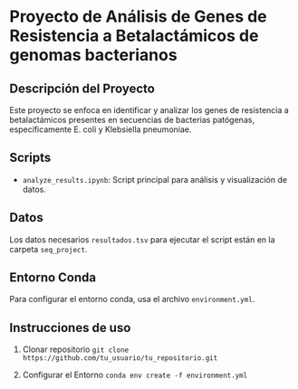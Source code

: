 # Proyecto de Análisis de Genes de Resistencia a Betalactámicos de genomas bacterianos

## Descripción del Proyecto
Este proyecto se enfoca en identificar y analizar los genes de resistencia a betalactámicos presentes en secuencias de bacterias patógenas, específicamente E. coli y Klebsiella pneumoniae.

## Scripts
-  `analyze_results.ipynb`: Script principal para análisis y visualización de datos.

## Datos
Los datos necesarios `resultados.tsv` para ejecutar el script están en la carpeta `seq_project`. 

## Entorno Conda
Para configurar el entorno conda, usa el archivo `environment.yml`.

## Instrucciones de uso
1. Clonar repositorio
`git clone https://github.com/tu_usuario/tu_repositorio.git`

2. Configurar el Entorno
   `conda env create -f environment.yml`
